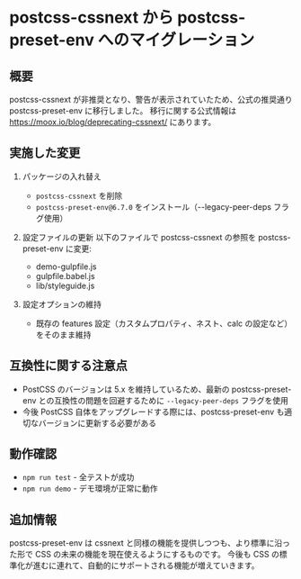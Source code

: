 # postcss-cssnext から postcss-preset-env へのマイグレーション

## 概要

postcss-cssnext が非推奨となり、警告が表示されていたため、公式の推奨通り postcss-preset-env に移行しました。
移行に関する公式情報は https://moox.io/blog/deprecating-cssnext/ にあります。

## 実施した変更

1. パッケージの入れ替え
   - `postcss-cssnext` を削除
   - `postcss-preset-env@6.7.0` をインストール（--legacy-peer-deps フラグ使用）

2. 設定ファイルの更新
   以下のファイルで postcss-cssnext の参照を postcss-preset-env に変更:
   - demo-gulpfile.js
   - gulpfile.babel.js
   - lib/styleguide.js

3. 設定オプションの維持
   - 既存の features 設定（カスタムプロパティ、ネスト、calc の設定など）をそのまま維持

## 互換性に関する注意点

- PostCSS のバージョンは 5.x を維持しているため、最新の postcss-preset-env との互換性の問題を回避するために `--legacy-peer-deps` フラグを使用
- 今後 PostCSS 自体をアップグレードする際には、postcss-preset-env も適切なバージョンに更新する必要がある

## 動作確認

- `npm run test` - 全テストが成功
- `npm run demo` - デモ環境が正常に動作

## 追加情報

postcss-preset-env は cssnext と同様の機能を提供しつつも、より標準に沿った形で CSS の未来の機能を現在使えるようにするものです。
今後も CSS の標準化が進むに連れて、自動的にサポートされる機能が増えていきます。
